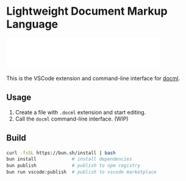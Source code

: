 # Lightweight Document Markup Language

![logo]

This is the VSCode extension and command-line interface for [docml].

## Usage

1. Create a file with `.docml` extension and start editing.
2. Call the `docml` command-line interface. (WIP)

## Build

```sh
curl -fsSL https://bun.sh/install | bash
bun install             # install dependencies
bun publish             # publish to npm registry
bun run vscode:publish  # publish to vscode marketplace
```

[logo]: https://github.com/dsogari/docml/blob/main/packages/language/assets/logo-wide.png?raw=true
[docml]: https://github.com/dsogari/docml
